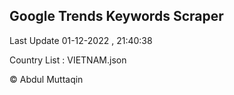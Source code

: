 

## Google Trends Keywords Scraper 
 
Last Update 01-12-2022 , 21:40:38

Country List :
VIETNAM.json



© Abdul Muttaqin 
